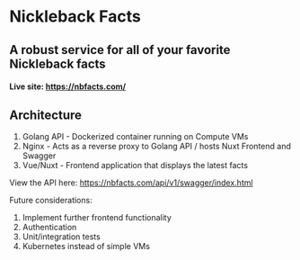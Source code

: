 # Nickleback Facts
## A robust service for all of your favorite Nickleback facts

#### Live site: https://nbfacts.com/

## Architecture
1. Golang API - Dockerized container running on Compute VMs
2. Nginx - Acts as a reverse proxy to Golang API / hosts Nuxt Frontend and Swagger
3. Vue/Nuxt - Frontend application that displays the latest facts

View the API here: https://nbfacts.com/api/v1/swagger/index.html

Future considerations:
1. Implement further frontend functionality 
2. Authentication
3. Unit/integration tests
4. Kubernetes instead of simple VMs

